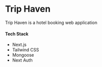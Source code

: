 # Trip Haven

Trip Haven is a hotel booking web application

#### Tech Stack

- Next.js
- Tailwind CSS
- Mongoose
- Next Auth